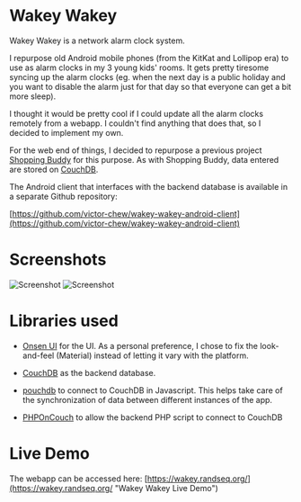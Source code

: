 # Wakey Wakey

Wakey Wakey is a network alarm clock system. 

I repurpose old Android mobile phones (from the KitKat and Lollipop era) to use as alarm clocks in my 3 young kids' rooms. It gets pretty tiresome syncing up the alarm clocks (eg. when the next day is a public holiday and you want to disable the alarm just for that day so that everyone can get a bit more sleep). 

I thought it would be pretty cool if I could update all the alarm clocks remotely from a webapp. I couldn't find anything that does that, so I decided to implement my own.

For the web end of things, I decided to repurpose a previous project [Shopping Buddy](https://github.com/victor-chew/shopping-buddy) for this purpose. As with Shopping Buddy, data entered are stored on [CouchDB](http://couchdb.apache.org).

The Android client that interfaces with the backend database is available in a separate Github repository:

[https://github.com/victor-chew/wakey-wakey-android-client](https://github.com/victor-chew/wakey-wakey-android-client)

# Screenshots
![Screenshot](https://wakey.randseq.org/screenshots/screenshot01.png "Screenshot 1")
![Screenshot](https://wakey.randseq.org/screenshots/screenshot02.png "Screenshot 2")

# Libraries used

* [Onsen UI](https://onsen.io) for the UI. As a personal preference, I chose to fix the look-and-feel (Material) instead of letting it vary with the platform. 

* [CouchDB](http://couchdb.apache.org) as the backend database.

* [pouchdb](https://pouchdb.com/) to connect to CouchDB in Javascript. This helps take care of the synchronization of data between different instances of the app.

* [PHPOnCouch](https://php-on-couch.readthedocs.io/) to allow the backend PHP script to connect to CouchDB

# Live Demo
The webapp can be accessed here:
[https://wakey.randseq.org/](https://wakey.randseq.org/ "Wakey Wakey Live Demo")

